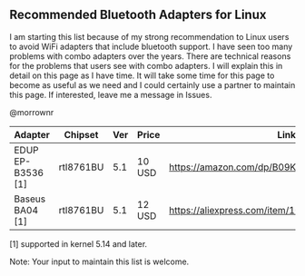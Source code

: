 ## Recommended Bluetooth Adapters for Linux

I am starting this list because of my strong recommendation to Linux users to avoid WiFi adapters that include bluetooth support. I have seen too many problems with combo adapters over the years. There are technical reasons for the problems that users see with combo adapters. I will explain this in detail on this page as I have time. It will take some time for this page to become as useful as we need and I could certainly use a partner to maintain this page. If interested, leave me a message in Issues.

@morrownr



| Adapter                        | Chipset   | Ver | Price  | Link                                              |
|--------------------------------|-----------|-----|--------|---------------------------------------------------|
| EDUP EP-B3536 [1]              | rtl8761BU | 5.1 | 10 USD | https://amazon.com/dp/B09KG7QQ5V                  |
| Baseus BA04 [1]                | rtl8761BU | 5.1 | 12 USD | https://aliexpress.com/item/1005005187191049.html |


[1] supported in kernel 5.14 and later.

Note: Your input to maintain this list is welcome.
